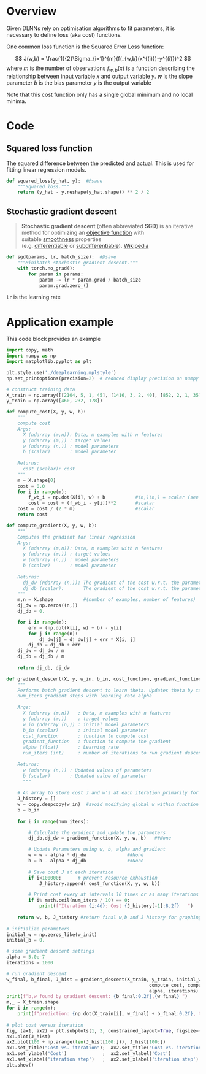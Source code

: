# Overview
Given DLNNs rely on optimisation algorithms to fit parameters, it is necessary to define loss (aka cost) functions.

One common loss function is the Squared Error Loss function:

$$ J(w,b) = \frac{1}{2}\Sigma_{i=1}^{m}(f(_{w,b}(x^{(i)})-y^{(i)})^2 $$
where
$m$ is the number of observations
$f_{w,b}(x)$ is a function describing the relationship between input variable $x$ and output variable $y$. 
$w$ is the slope parameter
$b$ is the bias parameter
$y$ is the output variable

Note that this cost function only has a single global minimum and no local minima. 

# Code
## Squared loss function
The squared difference between the predicted and actual. This is used for fitting linear regression models.
```python
def squared_loss(y_hat, y):  #@save
    """Squared loss."""
    return (y_hat - y.reshape(y_hat.shape)) ** 2 / 2
```

## Stochastic gradient descent
> **Stochastic gradient descent** (often abbreviated **SGD**) is an iterative method for optimizing an [objective function](https://en.wikipedia.org/wiki/Objective_function "Objective function") with suitable [smoothness](https://en.wikipedia.org/wiki/Smoothness "Smoothness") properties (e.g. [differentiable](https://en.wikipedia.org/wiki/Differentiable_function "Differentiable function") or [subdifferentiable](https://en.wikipedia.org/wiki/Subgradient_method "Subgradient method")).
[Wikipedia](https://en.wikipedia.org/wiki/Stochastic_gradient_descent)

```python
def sgd(params, lr, batch_size):  #@save
    """Minibatch stochastic gradient descent."""
    with torch.no_grad():
        for param in params:
            param -= lr * param.grad / batch_size
            param.grad.zero_()
```

`lr` is the learning rate

# Application example
This code block provides an example

```Python
import copy, math
import numpy as np
import matplotlib.pyplot as plt

plt.style.use('./deeplearning.mplstyle')
np.set_printoptions(precision=2)  # reduced display precision on numpy arrays

# construct training data
X_train = np.array([[2104, 5, 1, 45], [1416, 3, 2, 40], [852, 2, 1, 35]])
y_train = np.array([460, 232, 178])

def compute_cost(X, y, w, b): 
    """
    compute cost
    Args:
      X (ndarray (m,n)): Data, m examples with n features
      y (ndarray (m,)) : target values
      w (ndarray (n,)) : model parameters  
      b (scalar)       : model parameter
      
    Returns:
      cost (scalar): cost
    """
    m = X.shape[0]
    cost = 0.0
    for i in range(m):                                
        f_wb_i = np.dot(X[i], w) + b           #(n,)(n,) = scalar (see np.dot)
        cost = cost + (f_wb_i - y[i])**2       #scalar
    cost = cost / (2 * m)                      #scalar    
    return cost

def compute_gradient(X, y, w, b): 
    """
    Computes the gradient for linear regression 
    Args:
      X (ndarray (m,n)): Data, m examples with n features
      y (ndarray (m,)) : target values
      w (ndarray (n,)) : model parameters  
      b (scalar)       : model parameter
      
    Returns:
      dj_dw (ndarray (n,)): The gradient of the cost w.r.t. the parameters w. 
      dj_db (scalar):       The gradient of the cost w.r.t. the parameter b. 
    """
    m,n = X.shape           #(number of examples, number of features)
    dj_dw = np.zeros((n,))
    dj_db = 0.

    for i in range(m):                             
        err = (np.dot(X[i], w) + b) - y[i]   
        for j in range(n):                         
            dj_dw[j] = dj_dw[j] + err * X[i, j]    
        dj_db = dj_db + err                        
    dj_dw = dj_dw / m                                
    dj_db = dj_db / m                                
        
    return dj_db, dj_dw

def gradient_descent(X, y, w_in, b_in, cost_function, gradient_function, alpha, num_iters): 
    """
    Performs batch gradient descent to learn theta. Updates theta by taking 
    num_iters gradient steps with learning rate alpha
    
    Args:
      X (ndarray (m,n))   : Data, m examples with n features
      y (ndarray (m,))    : target values
      w_in (ndarray (n,)) : initial model parameters  
      b_in (scalar)       : initial model parameter
      cost_function       : function to compute cost
      gradient_function   : function to compute the gradient
      alpha (float)       : Learning rate
      num_iters (int)     : number of iterations to run gradient descent
      
    Returns:
      w (ndarray (n,)) : Updated values of parameters 
      b (scalar)       : Updated value of parameter 
      """
    
    # An array to store cost J and w's at each iteration primarily for graphing later
    J_history = []
    w = copy.deepcopy(w_in)  #avoid modifying global w within function
    b = b_in
    
    for i in range(num_iters):

        # Calculate the gradient and update the parameters
        dj_db,dj_dw = gradient_function(X, y, w, b)   ##None

        # Update Parameters using w, b, alpha and gradient
        w = w - alpha * dj_dw               ##None
        b = b - alpha * dj_db               ##None
      
        # Save cost J at each iteration
        if i<100000:      # prevent resource exhaustion 
            J_history.append( cost_function(X, y, w, b))

        # Print cost every at intervals 10 times or as many iterations if < 10
        if i% math.ceil(num_iters / 10) == 0:
            print(f"Iteration {i:4d}: Cost {J_history[-1]:8.2f}   ")
        
    return w, b, J_history #return final w,b and J history for graphing
    
# initialize parameters
initial_w = np.zeros_like(w_init)
initial_b = 0.

# some gradient descent settings
alpha = 5.0e-7
iterations = 1000

# run gradient descent 
w_final, b_final, J_hist = gradient_descent(X_train, y_train, initial_w, initial_b,
                                                    compute_cost, compute_gradient, 
                                                    alpha, iterations)
print(f"b,w found by gradient descent: {b_final:0.2f},{w_final} ")
m,_ = X_train.shape
for i in range(m):
    print(f"prediction: {np.dot(X_train[i], w_final) + b_final:0.2f}, target value: {y_train[i]}")
    
# plot cost versus iteration  
fig, (ax1, ax2) = plt.subplots(1, 2, constrained_layout=True, figsize=(12, 4))
ax1.plot(J_hist)
ax2.plot(100 + np.arange(len(J_hist[100:])), J_hist[100:])
ax1.set_title("Cost vs. iteration");  ax2.set_title("Cost vs. iteration (tail)")
ax1.set_ylabel('Cost')             ;  ax2.set_ylabel('Cost') 
ax1.set_xlabel('iteration step')   ;  ax2.set_xlabel('iteration step') 
plt.show()
    
```